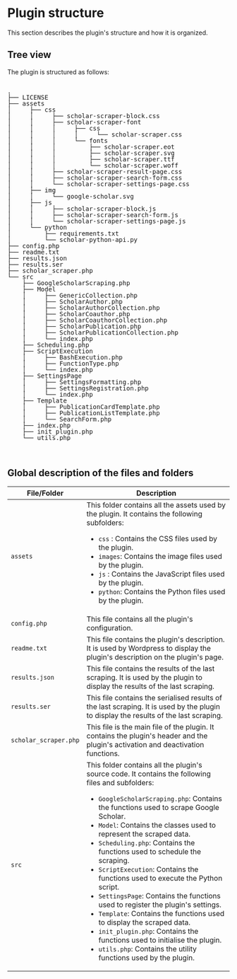 # Plugin structure

This section describes the plugin's structure and how it is organized.

## Tree view

The plugin is structured as follows:

<pre><code style="line-height: 1em; font-size: 1em; padding: 0 5px 1em 5px;">
.
├── LICENSE
├── assets
│     ├── css
│     │     ├── scholar-scraper-block.css
│     │     ├── scholar-scraper-font
│     │     │     ├── css
│     │     │     │     └── scholar-scraper.css
│     │     │     └── fonts
│     │     │         ├── scholar-scraper.eot
│     │     │         ├── scholar-scraper.svg
│     │     │         ├── scholar-scraper.ttf
│     │     │         └── scholar-scraper.woff
│     │     ├── scholar-scraper-result-page.css
│     │     ├── scholar-scraper-search-form.css
│     │     └── scholar-scraper-settings-page.css
│     ├── img
│     │     └── google-scholar.svg
│     ├── js
│     │     ├── scholar-scraper-block.js
│     │     ├── scholar-scraper-search-form.js
│     │     └── scholar-scraper-settings-page.js
│     └── python
│         ├── requirements.txt
│         └── scholar-python-api.py
├── config.php
├── readme.txt
├── results.json
├── results.ser
├── scholar_scraper.php
└── src
    ├── GoogleScholarScraping.php
    ├── Model
    │     ├── GenericCollection.php
    │     ├── ScholarAuthor.php
    │     ├── ScholarAuthorCollection.php
    │     ├── ScholarCoauthor.php
    │     ├── ScholarCoauthorCollection.php
    │     ├── ScholarPublication.php
    │     ├── ScholarPublicationCollection.php
    │     └── index.php
    ├── Scheduling.php
    ├── ScriptExecution
    │     ├── BashExecution.php
    │     ├── FunctionType.php
    │     └── index.php
    ├── SettingsPage
    │     ├── SettingsFormatting.php
    │     ├── SettingsRegistration.php
    │     └── index.php
    ├── Template
    │     ├── PublicationCardTemplate.php
    │     ├── PublicationListTemplate.php
    │     └── SearchForm.php
    ├── index.php
    ├── init_plugin.php
    └── utils.php
</code></pre>

<br/>

## Global description of the files and folders

| File/Folder           | Description                                                                                                                                                                                                                                                                                                                                                                                                                                                                                                                                                                                                                                                                                                                                                                        |
|-----------------------|------------------------------------------------------------------------------------------------------------------------------------------------------------------------------------------------------------------------------------------------------------------------------------------------------------------------------------------------------------------------------------------------------------------------------------------------------------------------------------------------------------------------------------------------------------------------------------------------------------------------------------------------------------------------------------------------------------------------------------------------------------------------------------|
| `assets`              | This folder contains all the assets used by the plugin. It contains the following subfolders:<ul><li>`css`   : Contains the CSS files used by the plugin.</li><li>`images`: Contains the image files used by the plugin.</li><li>`js`    : Contains the JavaScript files used by the plugin.</li><li>`python`: Contains the Python files used by the plugin.</li></ul>                                                                                                                                                                                                                                                                                                                                                                                                             |
| `config.php`          | This file contains all the plugin's configuration.                                                                                                                                                                                                                                                                                                                                                                                                                                                                                                                                                                                                                                                                                                                                 |
| `readme.txt`          | This file contains the plugin's description. It is used by Wordpress to display the plugin's description on the plugin's page.                                                                                                                                                                                                                                                                                                                                                                                                                                                                                                                                                                                                                                                     |
| `results.json`        | This file contains the results of the last scraping. It is used by the plugin to display the results of the last scraping.                                                                                                                                                                                                                                                                                                                                                                                                                                                                                                                                                                                                                                                         |
| `results.ser`         | This file contains the serialised results of the last scraping. It is used by the plugin to display the results of the last scraping.                                                                                                                                                                                                                                                                                                                                                                                                                                                                                                                                                                                                                                              |
| `scholar_scraper.php` | This file is the main file of the plugin. It contains the plugin's header and the plugin's activation and deactivation functions.                                                                                                                                                                                                                                                                                                                                                                                                                                                                                                                                                                                                                                                  |
| `src`                 | This folder contains all the plugin's source code. It contains the following files and subfolders:<ul><li>`GoogleScholarScraping.php`: Contains the functions used to scrape Google Scholar.</li><li>`Model`: Contains the classes used to represent the scraped data.</li><li>`Scheduling.php`: Contains the functions used to schedule the scraping.</li><li>`ScriptExecution`: Contains the functions used to execute the Python script.</li><li>`SettingsPage`: Contains the functions used to register the plugin's settings.</li><li>`Template`: Contains the functions used to display the scraped data.</li><li>`init_plugin.php`: Contains the functions used to initialise the plugin.</li><li>`utils.php`: Contains the utility functions used by the plugin.</li></ul> |